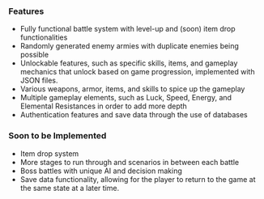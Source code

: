 ### Features

- Fully functional battle system with level-up and (soon) item drop functionalities
- Randomly generated enemy armies with duplicate enemies being possible
- Unlockable features, such as specific skills, items, and gameplay mechanics that
unlock based on game progression, implemented with JSON files.
- Various weapons, armor, items, and skills to spice up the gameplay
- Multiple gameplay elements, such as Luck, Speed, Energy, and Elemental Resistances
in order to add more depth
- Authentication features and save data through the use of databases

### Soon to be Implemented

- Item drop system 
- More stages to run through and scenarios in between each battle
- Boss battles with unique AI and decision making 
- Save data functionality, allowing for the player to return to the game at the same
state at a later time.
